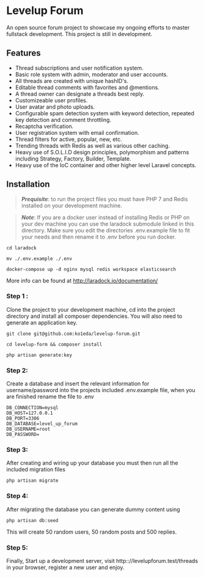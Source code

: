 # Levelup Forum


An open source forum project to showcase my ongoing efforts to master fullstack development. This project is still in development.


## Features
+ Thread subscriptions and user notification system.
+ Basic role system with admin, moderator and user accounts.
+ All threads are created with unique hashID's.
+ Editable thread comments with favorites and @mentions.
+ A thread owner can designate a threads best reply.
+ Customizeable user profiles.
+ User avatar and photo uploads.
+ Configurable spam detection system with keyword detection, repeated key detection and comment throttling.
+ Recaptcha verification.
+ User registration system with email confirmation.
+ Thread filters for active, popular, new, etc.
+ Trending threads with Redis as well as various other caching. 
+ Heavy use of S.O.L.I.D design principles, polymorphism and patterns including Strategy, Factory, Builder, Template.
+ Heavy use of the IoC container and other higher level Laravel concepts.


## Installation

> ***Prequisite***: to run the project files you must have PHP 7 and Redis installed on your development machine.

> ***Note***: If you are a docker user instead of installing Redis or PHP on your dev machine you can use the laradock submodule linked in this directory. Make sure you edit the directories .env.example file to fit your needs and then rename it to .env before you run docker.

```
cd laradock 

mv ./.env.example ./.env

docker-compose up -d nginx mysql redis workspace elasticsearch
```

More info can be found at http://laradock.io/documentation/

### Step 1 :
Clone the project to your development machine, cd into the project directory and install all composer dependencies.  You will also need to generate an application key. 

```
git clone git@github.com:ko1eda/levelup-forum.git

cd levelup-form && composer install

php artisan generate:key
```

### Step 2:
Create a database and insert the relevant information for username/password into the projects included .env.example file, when you are finished rename the file to .env

```
DB_CONNECTION=mysql
DB_HOST=127.0.0.1
DB_PORT=3306
DB_DATABASE=level_up_forum
DB_USERNAME=root
DB_PASSWORD=
```
### Step 3:
After creating and wiring up your database you must then run all the included migration files

``` php artisan migrate ```

  
### Step 4:

After migrating the database you can generate dummy content using

``` php artisan db:seed ```

This will create 50 random users, 50 random posts and 500 replies.


### Step 5:

Finally, Start up a development server, visit http:://levelupforum.test/threads in your browser, register a new user and enjoy.
